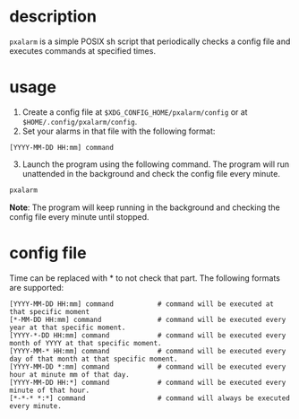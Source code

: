 # description

`pxalarm` is a simple POSIX sh script that periodically checks a config file and executes commands at specified times.

# usage

1. Create a config file at `$XDG_CONFIG_HOME/pxalarm/config` or at `$HOME/.config/pxalarm/config`.
2. Set your alarms in that file with the following format:
```
[YYYY-MM-DD HH:mm] command
```
3. Launch the program using the following command. The program will run unattended in the background and check the config file every minute.
```sh
pxalarm
```
**Note**: The program will keep running in the background and checking the config file every minute until stopped.

# config file

Time can be replaced with * to not check that part. The following formats are supported:
```
[YYYY-MM-DD HH:mm] command           # command will be executed at that specific moment
[*-MM-DD HH:mm] command              # command will be executed every year at that specific moment.
[YYYY-*-DD HH:mm] command            # command will be executed every month of YYYY at that specific moment.
[YYYY-MM-* HH:mm] command            # command will be executed every day of that month at that specific moment.
[YYYY-MM-DD *:mm] command            # command will be executed every hour at minute mm of that day.
[YYYY-MM-DD HH:*] command            # command will be executed every minute of that hour.
[*-*-* *:*] command                  # command will always be executed every minute.
```
